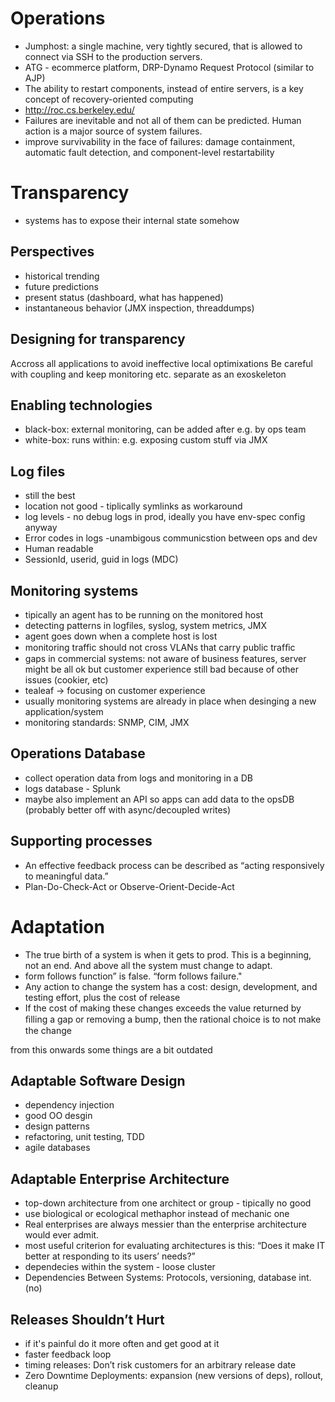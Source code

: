 # Operations

* Jumphost: a single machine, very tightly secured, that is allowed to connect via SSH to the production servers.
* ATG - ecommerce platform, DRP-Dynamo Request Protocol (similar to AJP)
* The ability to restart components, instead of entire servers, is a key concept of recovery-oriented computing
* http://roc.cs.berkeley.edu/
* Failures are inevitable and not all of them can be predicted. Human action is a major source of system failures.
* improve survivability in the face of failures: damage containment, automatic fault detection, and component-level restartability

# Transparency

* systems has to expose their internal state somehow

## Perspectives

* historical trending
* future predictions
* present status (dashboard, what has happened)
* instantaneous behavior (JMX inspection, threaddumps)

## Designing for transparency

Accross all applications to avoid ineffective local optimixations
Be careful with coupling and keep monitoring etc. separate as an exoskeleton

## Enabling technologies

* black-box: external monitoring, can be added after e.g. by ops team
* white-box: runs within: e.g. exposing custom stuff via JMX

## Log files

* still the best
* location not good - tiplically symlinks as workaround
* log levels - no debug logs in prod, ideally you have env-spec config anyway
* Error codes in logs -unambigous communicstion between ops and dev
* Human readable
* SessionId, userid, guid in logs (MDC)

## Monitoring systems

* tipically an agent has to be running on the monitored host
* detecting patterns in logfiles, syslog, system metrics, JMX
* agent goes down when a complete host is lost
* monitoring traffic should not cross VLANs that carry public trafﬁc
* gaps in commercial systems: not aware of business features, server might be all ok but customer experience still bad because of other issues (cookier, etc)
* tealeaf -> focusing on customer experience
* usually monitoring systems are already in place when desinging a new application/system
* monitoring standards: SNMP, CIM, JMX

## Operations Database

* collect operation data from logs and monitoring in a DB
* logs database - Splunk
* maybe also implement an API so apps can add data to the opsDB (probably better off with async/decoupled writes)

## Supporting processes

* An effective feedback process can be described as “acting responsively to meaningful data.”
* Plan-Do-Check-Act or Observe-Orient-Decide-Act

# Adaptation

* The true birth of a system is when it gets to prod. This is a beginning, not an end. And above all the system must change to adapt.
* form follows function” is false. “form follows failure."
* Any action to change the system has a cost: design, development, and testing effort, plus the cost of release
* If the cost of making these changes exceeds the value returned by ﬁlling a gap or removing a bump, then the rational choice is to not make the change

from this onwards some things are a bit outdated

## Adaptable Software Design

* dependency injection
* good OO desgin
* design patterns
* refactoring, unit testing, TDD
* agile databases

## Adaptable Enterprise Architecture

* top-down architecture from one architect or group - tipically no good
* use biological or ecological methaphor instead of mechanic one
* Real enterprises are always messier than the enterprise architecture would ever admit.
* most useful criterion for evaluating architectures is this: “Does it make IT better at responding to its users’ needs?”
* dependecies within the system - loose cluster
* Dependencies Between Systems: Protocols, versioning, database int. (no)

## Releases Shouldn’t Hurt

* if it's painful do it more often and get good at it
* faster feedback loop
* timing releases: Don’t risk customers for an arbitrary release date
* Zero Downtime Deployments: expansion (new versions of deps), rollout, cleanup







